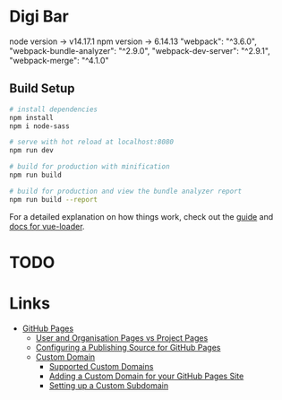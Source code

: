 # Digi Bar

node version -> v14.17.1
npm version -> 6.14.13
  "webpack": "^3.6.0",
    "webpack-bundle-analyzer": "^2.9.0",
    "webpack-dev-server": "^2.9.1",
    "webpack-merge": "^4.1.0"
    
    
## Build Setup

``` bash
# install dependencies
npm install
npm i node-sass

# serve with hot reload at localhost:8080
npm run dev

# build for production with minification
npm run build

# build for production and view the bundle analyzer report
npm run build --report
```

For a detailed explanation on how things work, check out the [guide](http://vuejs-templates.github.io/webpack/) and [docs for vue-loader](http://vuejs.github.io/vue-loader).

# TODO


# Links
- [GitHub Pages](https://pages.github.com/)
  - [User and Organisation Pages vs Project Pages](https://help.github.com/articles/user-organization-and-project-pages/)
  - [Configuring a Publishing Source for GitHub Pages](https://help.github.com/articles/configuring-a-publishing-source-for-github-pages/)
  - [Custom Domain](https://help.github.com/articles/quick-start-setting-up-a-custom-domain/)
    - [Supported Custom Domains](https://help.github.com/articles/about-supported-custom-domains/)
    - [Adding a Custom Domain for your GitHub Pages Site](https://help.github.com/articles/adding-or-removing-a-custom-domain-for-your-github-pages-site/)
    - [Setting up a Custom Subdomain](https://help.github.com/articles/setting-up-a-custom-subdomain/)
  


